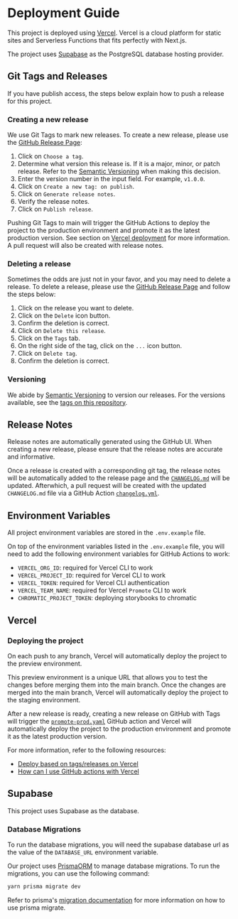 # Deployment Guide

This project is deployed using [Vercel](https://vercel.com/). Vercel is a cloud
platform for static sites and Serverless Functions that fits perfectly with
Next.js.

The project uses [Supabase](https://supabase.com) as the PostgreSQL database
hosting provider.

## Git Tags and Releases

If you have publish access, the steps below explain how to push a release for
this project.

### Creating a new release

We use Git Tags to mark new releases. To create a new release, please use the
[GitHub Release
Page](https://github.com/AfterClass-io/afterclass.io-v2/releases/new):

1. Click on `Choose a tag`.
2. Determine what version this release is. If it is a major, minor, or patch
   release. Refer to the [Semantic Versioning](https://semver.org/) when making
   this decision.
3. Enter the version number in the input field. For example, `v1.0.0`.
4. Click on `Create a new tag: on publish`.
5. Click on `Generate release notes`.
6. Verify the release notes.
7. Click on `Publish release`.

Pushing Git Tags to main will trigger the GitHub Actions to deploy the project
to the production environment and promote it as the latest production version.
See section on [Vercel deployment](#vercel) for more information. A pull request
will also be created with release notes.

### Deleting a release

Sometimes the odds are just not in your favor, and you may need to delete a
release. To delete a release, please use the [GitHub Release
Page](https://github.com/AfterClass-io/afterclass.io-v2/releases) and follow the
steps below:

1. Click on the release you want to delete.
2. Click on the `Delete` icon button.
3. Confirm the deletion is correct.
4. Click on `Delete this release`.
5. Click on the `Tags` tab.
6. On the right side of the tag, click on the `...` icon button.
7. Click on `Delete tag`.
8. Confirm the deletion is correct.

### Versioning

We abide by [Semantic Versioning](https://semver.org/) to version our releases.
For the versions available, see the [tags on this
repository](https://github.com/AfterClass-io/afterclass.io-v2/tags).

## Release Notes

Release notes are automatically generated using the GitHub UI. When creating a
new release, please ensure that the release notes are accurate and informative.

Once a release is created with a corresponding git tag, the release notes will
be automatically added to the release page and the
[`CHANGELOG.md`](CHANGELOG.md) will be updated. Afterwhich, a pull request will
be created with the updated `CHANGELOG.md` file via a GitHub Action
[`changelog.yml`](.github/workflows/changelog.yml).

## Environment Variables

All project environment variables are stored in the `.env.example` file.

On top of the environment variables listed in the `.env.example` file, you will
need to add the following environment variables for GitHub Actions to work:

- `VERCEL_ORG_ID`: required for Vercel CLI to work
- `VERCEL_PROJECT_ID`: required for Vercel CLI to work
- `VERCEL_TOKEN`: required for Vercel CLI authentication
- `VERCEL_TEAM_NAME`: required for Vercel `Promote` CLI to work
- `CHROMATIC_PROJECT_TOKEN`: deploying storybooks to chromatic

## Vercel

### Deploying the project

On each push to any branch, Vercel will automatically deploy the project to the
preview environment.

This preview environment is a unique URL that allows you to test the changes
before merging them into the main branch. Once the changes are merged into the
main branch, Vercel will automatically deploy the project to the staging
environment.

After a new release is ready, creating a new release on GitHub with Tags will
trigger the [`promote-prod.yaml`](.github/workflows/promote-prod.yml) GitHub
action and Vercel will automatically deploy the project to the production
environment and promote it as the latest production version.

For more information, refer to the following resources:

- [Deploy based on tags/releases on
  Vercel](https://vercel.com/guides/can-you-deploy-based-on-tags-releases-on-vercel)
- [How can I use GitHub actions with
  Vercel](https://vercel.com/guides/how-can-i-use-github-actions-with-vercel)

## Supabase

This project uses Supabase as the database.

### Database Migrations

To run the database migrations, you will need the supabase database url as the
value of the `DATABASE_URL` environment variable.

Our project uses [PrismaORM](https://prisma.io) to manage database migrations.
To run the migrations, you can use the following command:

```sh
yarn prisma migrate dev
```

Refer to prisma's [migration
documentation](https://www.prisma.io/docs/orm/prisma-migrate/getting-started)
for more information on how to use prisma migrate.
